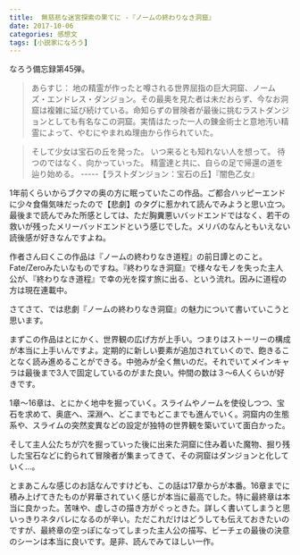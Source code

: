 ```yaml
---
title:  無慈悲な迷宮探索の果てに -『ノームの終わりなき洞窟』
date: 2017-10-06
categories: 感想文
tags: [小説家になろう]
---
```

なろう備忘録第45弾。

>あらすじ：
 地の精霊が作ったと噂される世界屈指の巨大洞窟、ノームズ・エンドレス・ダンジョン。その最奥を見た者は未だおらず、今なお洞窟は複雑に延び続けている。命知らずの冒険者が最後に挑むラストダンジョンとしても有名なこの洞窟。実情はたった一人の錬金術士と意地汚い精霊によって、やむにやまれぬ理由から作られていた。

 
>そして少女は宝石の丘を発った。
いつ来るとも知れない人を想って。
待つのではなく、向かっていった。
精霊達と共に、自らの足で帰還の道を辿り始める。
-----【ラストダンジョン：宝石の丘】『闇色乙女』

 


1年前くらいからブクマの奥の方に眠っていたこの作品。ご都合ハッピーエンドに少々食傷気味だったので【悲劇】のタグに惹かれて読んでみようと思い立つ。最後まで読んでみた所感としては、ただ胸糞悪いバッドエンドではなく、若干の救いが残ったメリーバッドエンドという感じでした。メリバのなんともいえない読後感が好きなんですよね。

作者さん曰くこの作品は『ノームの終わりなき道程』の前日譚とのこと。Fate/Zeroみたいなものですね。『終わりなき洞窟』で様々なモノを失った主人公が、『終わりなき道程』で幸の光を探す旅に出る、という流れ。因みに道程の方は現在連載中。

さてさて、では悲劇『ノームの終わりなき洞窟』の魅力について書いていこうと思います。

まずこの作品はとにかく、世界観の広げ方が上手い。つまりはストーリーの構成が本当に上手いんですよ。定期的に新しい要素が追加されていくので、飽きることなく読み進めることができる。中弛みが全く無いのだ。それでいてメインキャラは最後まで3人で固定しているのがまた良い。仲間の数は３～6人くらいが好きです。

1章～16章は、とにかく地中を掘っていく。スライムやノームを使役しつつ、宝石を求めて、奥底へ、深淵へ、どこまでもどこまでも進んでいく。洞窟内の生態系や、スライムの突然変異などの設定が独特の世界観を築いていて面白かった。

そして主人公たちが穴を掘っていった後に出来た洞窟に住み着いた魔物、掘り残した宝石などに釣られて冒険者が集まってきて、その洞窟はダンジョンと化していく…。

とまあこんな感じのお話なんですけども、この話は17章からが本番。16章までに積み上げてきたものが昇華されていく感じが本当に最高でした。特に最終章は本当に良かった。苦味や、虚しさの描き方がぐっときた。詳しく書いてしまうと思いっきりネタバレになるのが辛い。ただこれだけはどうしても伝えておきたいのですが、最終章の空っぽになってしまった主人公の描写、ビーチェの最後の決意のシーンは本当に良いです。是非、読んでみてほしい一作。